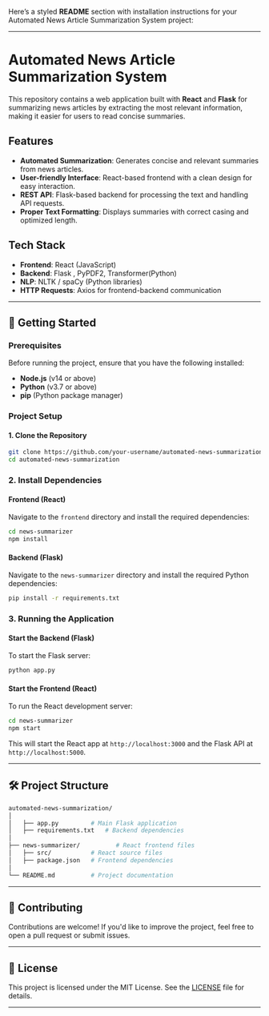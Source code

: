 Here’s a styled **README** section with installation instructions for your Automated News Article Summarization System project:

---

# Automated News Article Summarization System

This repository contains a web application built with **React** and **Flask** for summarizing news articles by extracting the most relevant information, making it easier for users to read concise summaries.

## Features

- **Automated Summarization**: Generates concise and relevant summaries from news articles.
- **User-friendly Interface**: React-based frontend with a clean design for easy interaction.
- **REST API**: Flask-based backend for processing the text and handling API requests.
- **Proper Text Formatting**: Displays summaries with correct casing and optimized length.

## Tech Stack

- **Frontend**: React (JavaScript)
- **Backend**: Flask , PyPDF2, Transformer(Python)
- **NLP**: NLTK / spaCy (Python libraries)
- **HTTP Requests**: Axios for frontend-backend communication

---

## 🚀 Getting Started

### Prerequisites

Before running the project, ensure that you have the following installed:

- **Node.js** (v14 or above)
- **Python** (v3.7 or above)
- **pip** (Python package manager)

### Project Setup

#### 1. Clone the Repository

```bash
git clone https://github.com/your-username/automated-news-summarization.git
cd automated-news-summarization
```

### 2. Install Dependencies

#### Frontend (React)

Navigate to the `frontend` directory and install the required dependencies:

```bash
cd news-summarizer
npm install
```

#### Backend (Flask)

Navigate to the `news-summarizer` directory and install the required Python dependencies:

```bash
pip install -r requirements.txt
```

### 3. Running the Application

#### Start the Backend (Flask)

To start the Flask server:

```bash
python app.py
```

#### Start the Frontend (React)

To run the React development server:

```bash
cd news-summarizer
npm start
```

This will start the React app at `http://localhost:3000` and the Flask API at `http://localhost:5000`.

---

## 🛠️ Project Structure

```bash
automated-news-summarization/
│
│   ├── app.py         # Main Flask application
│   ├── requirements.txt   # Backend dependencies
│
├── news-summarizer/          # React frontend files
│   ├── src/           # React source files
│   ├── package.json   # Frontend dependencies
│
└── README.md          # Project documentation
```

---

## 🤝 Contributing

Contributions are welcome! If you'd like to improve the project, feel free to open a pull request or submit issues.

---

## 📝 License

This project is licensed under the MIT License. See the [LICENSE](LICENSE) file for details.

---
